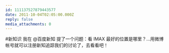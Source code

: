 ```yaml
---
id: 111137527879443577
date: 2011-10-04T02:05:00.000Z
reply: false
media_attachments: 0
---
```


#新知识 我在 @百度新知 提了一个问题：看 IMAX 最好的位置是哪里？...用微博帐号就可以注册新知追踪我们的讨论了，去看看吧！ ​​​​

